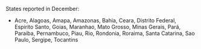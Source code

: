 States reported in December:
- Acre, Alagoas, Amapa, Amazonas, Bahia, Ceara, Distrito Federal, Espirito Santo, Goias, Maranhao, Mato Grosso, Minas Gerais, Pará, Paraiba, Pernambuco, Piau, Rio, Rondonia, Roraima, Santa Catarina, Sao Paulo, Sergipe, Tocantins

